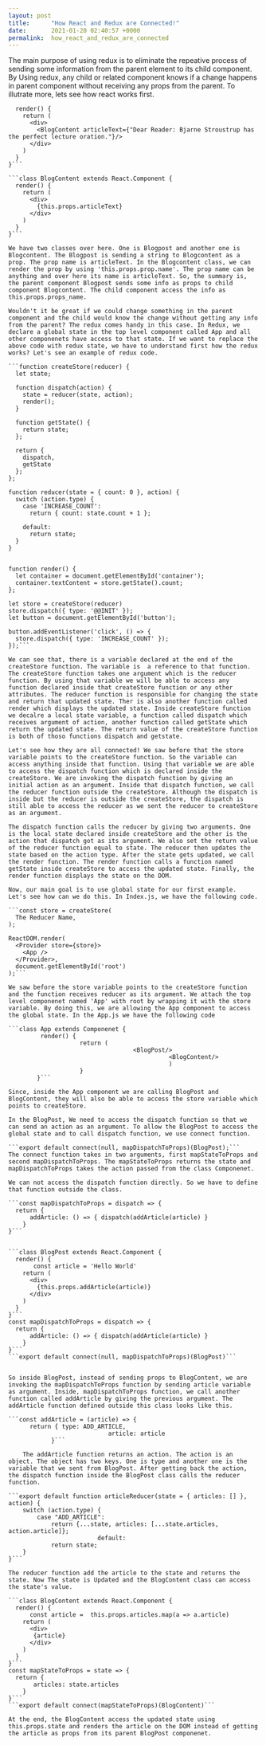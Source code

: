 ```yaml
---
layout: post
title:      "How React and Redux are Connected!"
date:       2021-01-20 02:40:57 +0000
permalink:  how_react_and_redux_are_connected
---
```



The main purpose of using redux is to eliminate the repeative process of sending some information from the parent element to its child component. By Using redux, any child or related component knows if a change happens in parent component without receiving any props from the parent. To illutrate more, lets see how react works first.

```class BlogPost extends React.Component {
  render() {
    return (
      <div>
        <BlogContent articleText={"Dear Reader: Bjarne Stroustrup has the perfect lecture oration."}/>
      </div>
    )
  }
}```

```class BlogContent extends React.Component {
  render() {
    return (
      <div>
        {this.props.articleText}
      </div>  
    )
  }
}``` 

We have two classes over here. One is Blogpost and another one is Blogcontent. The Blogpost is sending a string to Blogcontent as a prop. The prop name is articleText. In the Blogcontent class, we can render the prop by using 'this.props.prop.name'. The prop name can be anything and over here its name is articleText. So, the summary is, the parent component Blogpost sends some info as props to child component Blogcontent. The child component access the info as this.props.props_name. 

Wouldn't it be great if we could change something in the parent component and the child would know the change without getting any info from the parent? The redux comes handy in this case. In Redux, we declare a global state in the top level component called App and all other componenets have access to that state. If we want to replace the above code with redux state, we have to understand first how the redux works? Let's see an example of redux code. 

```function createStore(reducer) {
  let state;
 
  function dispatch(action) {
    state = reducer(state, action);
    render();
  }
 
  function getState() {
    return state;
  };
 
  return {
    dispatch,
    getState
  };
};
 
function reducer(state = { count: 0 }, action) {
  switch (action.type) {
    case 'INCREASE_COUNT':
      return { count: state.count + 1 };
 
    default:
      return state;
  }
}
 
 
function render() {
  let container = document.getElementById('container');
  container.textContent = store.getState().count;
};
 
let store = createStore(reducer)
store.dispatch({ type: '@@INIT' });
let button = document.getElementById('button');
 
button.addEventListener('click', () => {
  store.dispatch({ type: 'INCREASE_COUNT' });
});``` 

We can see that, there is a variable declared at the end of the createStore function. The variable is  a reference to that function. The createStore function takes one argument which is the reducer function. By using that variable we will be able to access any function declared inside that createStore function or any other attributes. The reducer function is responsible for changing the state and return that updated state. Ther is also another function called render which displays the updated state. Inside createStore function we decalre a local state variable, a function called dispatch which receives argument of action, another function called getState which return the updated state. The return value of the createStore function is both of thoso functions dispatch and getstate.

Let's see how they are all connected! We saw before that the store variable points to the createStore function. So the variable can access anything inside that function. Using that variable we are able to access the dispatch function which is declared inside the createStore. We are invoking the dispatch function by giving an initial action as an argument. Inside that dispatch function, we call the reducer function outside the createStore. Although the dispatch is inside but the reducer is outside the createStore, the dispatch is still able to access the reducer as we sent the reducer to createStore as an argument.

The dispatch function calls the reducer by giving two arguments. One is the local state declared inside createStore and the other is the action that dispatch got as its argument. We also set the return value of the reducer function equal to state. The reducer then updates the state based on the action type. After the state gets updated, we call the render function. The render function calls a function named getState inside createStore to access the updated state. Finally, the render function displays the state on the DOM. 

Now, our main goal is to use global state for our first example.  Let's see how can we do this. In Index.js, we have the following code.

```const store = createStore(
  The Reducer Name,
);
 
ReactDOM.render(
  <Provider store={store}>
    <App />
  </Provider>,
  document.getElementById('root')
);``` 

We saw before the store variable points to the createStore function and the function receives reducer as its argument. We attach the top level componenet named 'App' with root by wrapping it with the store variable. By doing this, we are allowing the App component to access the global state. In the App.js we have the following code 

```class App extends Componenet { 
         render() { 
				    return ( 
						           <BlogPost/>
											 <BlogContent/>
											 )
					}
		}```
		
Since, inside the App component we are calling BlogPost and BlogContent, they will also be able to access the store variable which points to createStore. 

In the BlogPost, We need to access the dispatch function so that we can send an action as an argument. To allow the BlogPost to access the global state and to call dispatch function, we use connect function. 

```export default connect(null, mapDispatchToProps)(BlogPost);``` 
The connect function takes in two arguments, first mapStateToProps and second mapDispatchToProps. The mapStateToProps returns the state and mapDispatchToProps takes the action passed from the class Componenet. 

We can not access the dispatch function directly. So we have to define that function outside the class. 

```const mapDispatchToProps = dispatch => {
  return {
      addArticle: () => { dispatch(addArticle(article) }
    }
}``` 


```class BlogPost extends React.Component {
  render() {
	   const article = 'Hello World'
    return (
      <div>
        {this.props.addArticle(article)}
      </div>
    )
  }
}```
const mapDispatchToProps = dispatch => {
  return {
      addArticle: () => { dispatch(addArticle(article) }
    }
}```
```export default connect(null, mapDispatchToProps)(BlogPost)```


So inside BlogPost, instead of sending props to BlogContent, we are invoking the mapDispatchToProps function by sending article variable as argument. Inside, mapDispatchToProps function, we call another function called addArticle by giving the previous argument. The addArticle function defined outside this class looks like this. 

```const addArticle = (article) => { 
      return { type: ADD_ARTICLE,
			                article: article 
			}```
	
	The addArticle function returns an action. The action is an object. The object has two keys. One is type and another one is the variable that we sent from BlogPost. After getting back the action, the dispatch function inside the BlogPost class calls the reducer function. 
	
```export default function articleReducer(state = { articles: [] }, action) {
    switch (action.type) {
        case "ADD_ARTICLE":
            return {...state, articles: [...state.articles, action.article]};
						 default:
            return state;
    }
}``` 

The reducer function add the article to the state and returns the state. Now The state is Updated and the BlogContent class can access the state's value. 

```class BlogContent extends React.Component {
  render() {
	  const article =  this.props.articles.map(a => a.article) 
    return (
      <div>
       {article}
      </div>
    )
  }
}```
const mapStateToProps = state => {
  return {
       articles: state.articles
    }
}```
```export default connect(mapStateToProps)(BlogContent)```
											
At the end, the BlogContent access the updated state using this.props.state and renders the article on the DOM instead of getting the article as props from its parent BlogPost componenet. 

